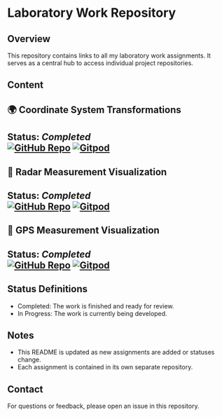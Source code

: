 # Laboratory Work Repository

## Overview

This repository contains links to all my laboratory work assignments. It serves as a central hub to access individual project repositories.

## Content

## 🌍 Coordinate System Transformations
**Status**: *Completed*  
[![GitHub Repo](https://img.shields.io/badge/Repository-Link-blue.svg)](https://github.com/flakeed/coordinate-system-transformations)
[![Gitpod](https://img.shields.io/badge/Gitpod-ready--to--code-blue?logo=gitpod)](https://gitpod.io/#https://github.com/flakeed/coordinate-system-transformations) 
---

## 🎯 Radar Measurement Visualization
**Status**: *Completed*  
[![GitHub Repo](https://img.shields.io/badge/Repository-Link-blue.svg)](https://github.com/flakeed/radar-target-display)
[![Gitpod](https://img.shields.io/badge/Gitpod-ready--to--code-blue?logo=gitpod)](https://gitpod.io/#https://github.com/flakeed/radar-target-display) 
---

## 📡 GPS Measurement Visualization
**Status**: *Completed*  
[![GitHub Repo](https://img.shields.io/badge/Repository-Link-blue.svg)](https://github.com/flakeed/gps-visualization)
[![Gitpod](https://img.shields.io/badge/Gitpod-ready--to--code-blue?logo=gitpod)](https://gitpod.io/#https://github.com/flakeed/gps-visualization) 
---

## Status Definitions

- Completed: The work is finished and ready for review.
- In Progress: The work is currently being developed.

## Notes

- This README is updated as new assignments are added or statuses change.
- Each assignment is contained in its own separate repository.

## Contact

For questions or feedback, please open an issue in this repository.
